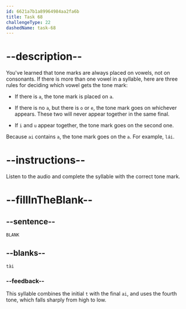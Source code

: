 ```yaml
---
id: 6621a7b1a89964984aa2fa6b
title: Task 68
challengeType: 22
dashedName: task-68
---
```


<!-- (Audio) A: tài -->

# --description--

You've learned that tone marks are always placed on vowels, not on consonants. If there is more than one vowel in a syllable, here are three rules for deciding which vowel gets the tone mark:

- If there is `a`, the tone mark is placed on `a`.

- If there is no `a`, but there is `o` or `e`, the tone mark goes on whichever appears. These two will never appear together in the same final.

- If `i` and `u` appear together, the tone mark goes on the second one.

Because `ai` contains `a`, the tone mark goes on the `a`. For example, `lái`.

# --instructions--

Listen to the audio and complete the syllable with the correct tone mark.

# --fillInTheBlank--

## --sentence--

`BLANK`

## --blanks--

`tài`

### --feedback--

This syllable combines the initial `t` with the final `ai`, and uses the fourth tone, which falls sharply from high to low.
